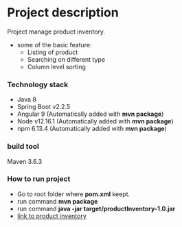 # Project description
Project manage product inventory.
* some of the basic feature:
	* Listing of product
	* Searching on different type
	* Column level sorting

### Technology stack
* Java 8
* Spring Boot v2.2.5
* Angular 9 (Automatically added with **mvn package**)
* Node v12.16.1 (Automatically added with **mvn package**)
* npm 6.13.4 (Automatically added with **mvn package**)

### build tool
Maven 3.6.3

### How to run project
* Go to root folder where **pom.xml** keept.
* run command **mvn package**
* run command **java -jar target/productInventory-1.0.jar**
* [link to product inventory](http://localhost:8080)
